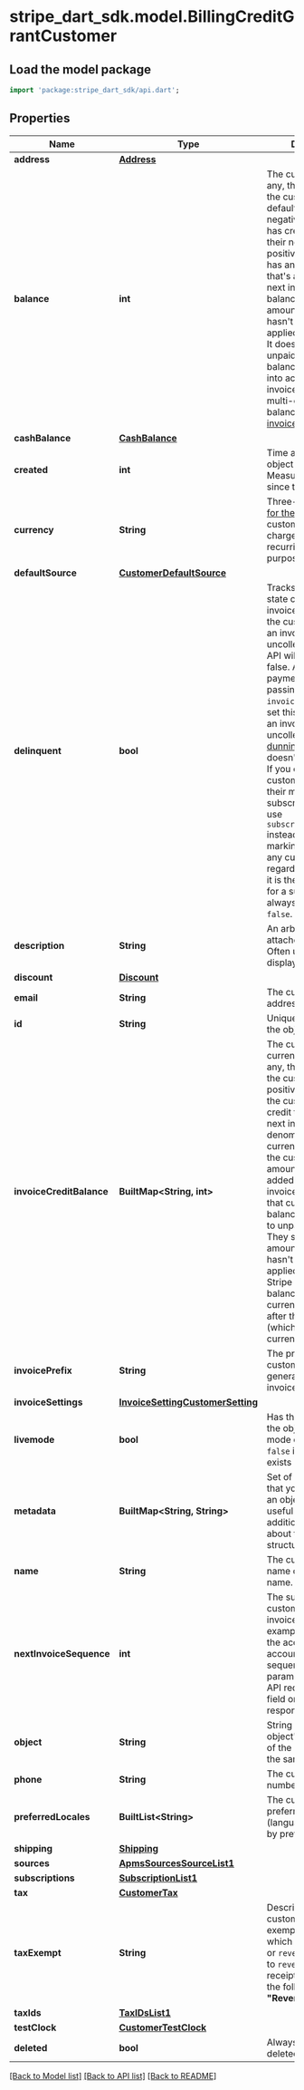 # stripe_dart_sdk.model.BillingCreditGrantCustomer

## Load the model package
```dart
import 'package:stripe_dart_sdk/api.dart';
```

## Properties
Name | Type | Description | Notes
------------ | ------------- | ------------- | -------------
**address** | [**Address**](Address.md) |  | [optional] 
**balance** | **int** | The current balance, if any, that's stored on the customer in their default currency. If negative, the customer has credit to apply to their next invoice. If positive, the customer has an amount owed that's added to their next invoice. The balance only considers amounts that Stripe hasn't successfully applied to any invoice. It doesn't reflect unpaid invoices. This balance is only taken into account after invoices finalize. For multi-currency balances, see [invoice_credit_balance](https://stripe.com/docs/api/customers/object#customer_object-invoice_credit_balance). | [optional] 
**cashBalance** | [**CashBalance**](CashBalance.md) |  | [optional] 
**created** | **int** | Time at which the object was created. Measured in seconds since the Unix epoch. | 
**currency** | **String** | Three-letter [ISO code for the currency](https://stripe.com/docs/currencies) the customer can be charged in for recurring billing purposes. | [optional] 
**defaultSource** | [**CustomerDefaultSource**](CustomerDefaultSource.md) |  | [optional] 
**delinquent** | **bool** | Tracks the most recent state change on any invoice belonging to the customer. Paying an invoice or marking it uncollectible via the API will set this field to false. An automatic payment failure or passing the `invoice.due_date` will set this field to `true`.  If an invoice becomes uncollectible by [dunning](https://stripe.com/docs/billing/automatic-collection), `delinquent` doesn't reset to `false`.  If you care whether the customer has paid their most recent subscription invoice, use `subscription.status` instead. Paying or marking uncollectible any customer invoice regardless of whether it is the latest invoice for a subscription will always set this field to `false`. | [optional] 
**description** | **String** | An arbitrary string attached to the object. Often useful for displaying to users. | [optional] 
**discount** | [**Discount**](Discount.md) |  | [optional] 
**email** | **String** | The customer's email address. | [optional] 
**id** | **String** | Unique identifier for the object. | 
**invoiceCreditBalance** | **BuiltMap&lt;String, int&gt;** | The current multi-currency balances, if any, that's stored on the customer. If positive in a currency, the customer has a credit to apply to their next invoice denominated in that currency. If negative, the customer has an amount owed that's added to their next invoice denominated in that currency. These balances don't apply to unpaid invoices. They solely track amounts that Stripe hasn't successfully applied to any invoice. Stripe only applies a balance in a specific currency to an invoice after that invoice (which is in the same currency) finalizes. | [optional] 
**invoicePrefix** | **String** | The prefix for the customer used to generate unique invoice numbers. | [optional] 
**invoiceSettings** | [**InvoiceSettingCustomerSetting**](InvoiceSettingCustomerSetting.md) |  | [optional] 
**livemode** | **bool** | Has the value `true` if the object exists in live mode or the value `false` if the object exists in test mode. | 
**metadata** | **BuiltMap&lt;String, String&gt;** | Set of [key-value pairs](https://stripe.com/docs/api/metadata) that you can attach to an object. This can be useful for storing additional information about the object in a structured format. | [optional] 
**name** | **String** | The customer's full name or business name. | [optional] 
**nextInvoiceSequence** | **int** | The suffix of the customer's next invoice number (for example, 0001). When the account uses account level sequencing, this parameter is ignored in API requests and the field omitted in API responses. | [optional] 
**object** | **String** | String representing the object's type. Objects of the same type share the same value. | 
**phone** | **String** | The customer's phone number. | [optional] 
**preferredLocales** | **BuiltList&lt;String&gt;** | The customer's preferred locales (languages), ordered by preference. | [optional] 
**shipping** | [**Shipping**](Shipping.md) |  | [optional] 
**sources** | [**ApmsSourcesSourceList1**](ApmsSourcesSourceList1.md) |  | [optional] 
**subscriptions** | [**SubscriptionList1**](SubscriptionList1.md) |  | [optional] 
**tax** | [**CustomerTax**](CustomerTax.md) |  | [optional] 
**taxExempt** | **String** | Describes the customer's tax exemption status, which is `none`, `exempt`, or `reverse`. When set to `reverse`, invoice and receipt PDFs include the following text: **\"Reverse charge\"**. | [optional] 
**taxIds** | [**TaxIDsList1**](TaxIDsList1.md) |  | [optional] 
**testClock** | [**CustomerTestClock**](CustomerTestClock.md) |  | [optional] 
**deleted** | **bool** | Always true for a deleted object | 

[[Back to Model list]](../README.md#documentation-for-models) [[Back to API list]](../README.md#documentation-for-api-endpoints) [[Back to README]](../README.md)


